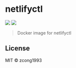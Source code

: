 # netlifyctl

[![](https://images.microbadger.com/badges/version/zcong/netlifyctl.svg)](https://microbadger.com/images/zcong/netlifyctl "Get your own version badge on microbadger.com")
[![](https://images.microbadger.com/badges/image/zcong/netlifyctl.svg)](https://microbadger.com/images/zcong/netlifyctl "Get your own image badge on microbadger.com")

> Docker image for netlifyctl

## License

MIT &copy; zcong1993
